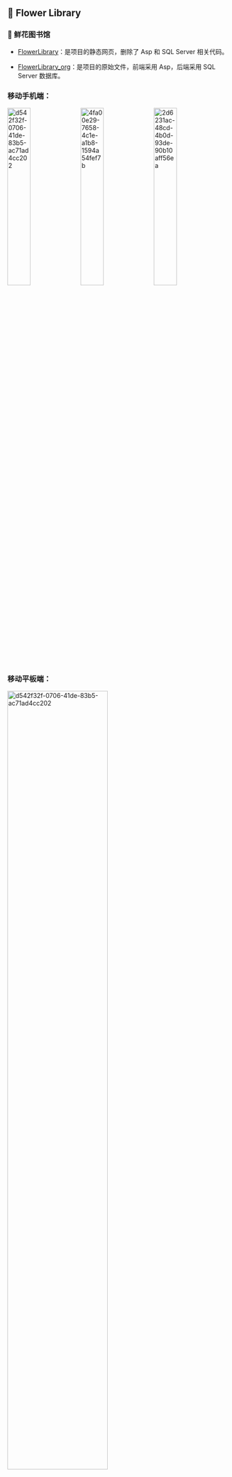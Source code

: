 ## 🌸 Flower Library 

### 🌵 鲜花图书馆 



- [FlowerLibrary](https://github.com/MoxyNJ/FlowerLibrary/tree/master/FlowerLibrary)：是项目的静态网页，删除了 Asp 和 SQL Server 相关代码。

- [FlowerLibrary_org](https://github.com/MoxyNJ/FlowerLibrary/tree/master/FlowerLibrary_org)：是项目的原始文件，前端采用 Asp，后端采用 SQL Server 数据库。



### 移动手机端：

<img src="readme/d542f32f-0706-41de-83b5-ac71ad4cc202.png" alt="d542f32f-0706-41de-83b5-ac71ad4cc202" width="32%" >    <img src="readme/4fa00e29-7658-4c1e-a1b8-1594a54fef7b.png" alt="4fa00e29-7658-4c1e-a1b8-1594a54fef7b" width="32%" >    <img src="readme/2d6231ac-48cd-4b0d-93de-90b10aff56ea.png" alt="2d6231ac-48cd-4b0d-93de-90b10aff56ea" width="32%" >


### 移动平板端：

<img src="readme/23327ee7-5088-4b52-be58-bbe7d580c382.png" alt="d542f32f-0706-41de-83b5-ac71ad4cc202" width="67%" align="center">
<img src="readme/1f92296d-2a1f-4e02-8cc9-6d2c57456bf3.png" alt="d542f32f-0706-41de-83b5-ac71ad4cc202" width="67%" align="center">
<img src="readme/c579db6e-8815-4571-b1f3-d88eea26dfa3.png" alt="d542f32f-0706-41de-83b5-ac71ad4cc202" width="67%" align="center">


### 电脑端：

<img src="readme/11d3b317-11ba-4d4d-b646-29b97d743a9a.png" alt="11d3b317-11ba-4d4d-b646-29b97d743a9a" align="center"/>
<img src="readme/1f99c13b-a915-45f3-958d-f3e7a2d3bf18.png" alt="1f99c13b-a915-45f3-958d-f3e7a2d3bf18" align="center"/>
<img src="readme/7eb1330c-bd48-4635-af0e-ebb43c868679.png" alt="1f99c13b-a915-45f3-958d-f3e7a2d3bf18" align="center"/>
<img src="readme/ba55be41-f9ed-4e6c-b959-31bffa2da187.png" alt="1f99c13b-a915-45f3-958d-f3e7a2d3bf18" align="center"/>
<img src="readme/885d01ab-33d6-4b28-8c06-0ec29e682821.png" alt="1f99c13b-a915-45f3-958d-f3e7a2d3bf18" align="center"/>
<img src="readme/2aa41840-bf9b-4381-b783-67e47b3d4708.png" alt="1f99c13b-a915-45f3-958d-f3e7a2d3bf18" align="center"/>
<img src="readme/b5da4128-b246-49c2-a30c-aaeb2a34430a-16378345120771.png" alt="1f99c13b-a915-45f3-958d-f3e7a2d3bf18" align="center"/>

